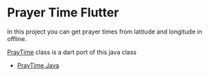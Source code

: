 # Prayer Time Flutter

In this project you can get prayer times from latitude and longitude in offline.

[PrayTime](https://github.com/yeahia2508/PrayerTimeFlutter/blob/master/lib/util/prayer_time.dart) class is a dart port of this java class

- [PrayTime Java](https://github.com/abodehq/Pray-Times/blob/master/Code/v2/java/PrayTime.java)
